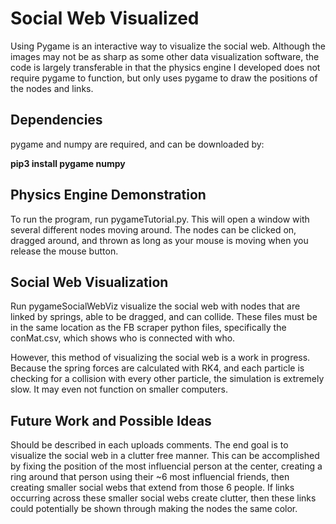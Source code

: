 # Social Web Visualized

Using Pygame is an interactive way to visualize the social web. Although the images may not be as sharp as some other 
data visualization software, the code is largely transferable in that the physics engine I developed does not require
pygame to function, but only uses pygame to draw the positions of the nodes and links. 

## Dependencies

pygame and numpy are required, and can be downloaded by:

**pip3 install pygame numpy**

## Physics Engine Demonstration

To run the program, run pygameTutorial.py. This will open a window with several different nodes moving around.
The nodes can be clicked on, dragged around, and thrown as long as your mouse is moving when you release the mouse button.

## Social Web Visualization

Run pygameSocialWebViz visualize the social web with nodes that are linked by springs, able to be dragged, and can collide.
These files must be in the same location as the FB scraper python files, specifically the conMat.csv, which shows who is 
connected with who.

However, this method of visualizing the social web is a work in progress. Because the spring forces are calculated with RK4, and each particle is checking for a collision with every other particle, the simulation is extremely slow. It may even not function on smaller 
computers.

## Future Work and Possible Ideas

Should be described in each uploads comments. The end goal is to visualize the social web in a clutter free manner. 
This can be accomplished by fixing the position of the most influencial person at the center, creating a ring around 
that person using their ~6 most influencial friends, then creating smaller social webs that extend from those 6 people. 
If links occurring across these smaller social webs create clutter, then these links could potentially be shown through
making the nodes the same color. 


